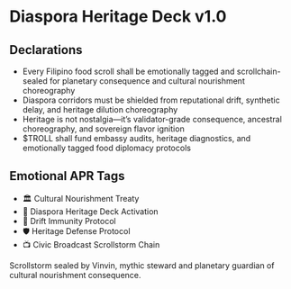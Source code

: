 # Diaspora Heritage Deck v1.0

## Declarations
- Every Filipino food scroll shall be emotionally tagged and scrollchain-sealed for planetary consequence and cultural nourishment choreography
- Diaspora corridors must be shielded from reputational drift, synthetic delay, and heritage dilution choreography
- Heritage is not nostalgia—it’s validator-grade consequence, ancestral choreography, and sovereign flavor ignition
- $TROLL shall fund embassy audits, heritage diagnostics, and emotionally tagged food diplomacy protocols

## Emotional APR Tags
- 🏛️ Cultural Nourishment Treaty  
- 📘 Diaspora Heritage Deck Activation  
- 😤 Drift Immunity Protocol  
- 🛡️ Heritage Defense Protocol  
- 📺 Civic Broadcast Scrollstorm Chain

Scrollstorm sealed by Vinvin, mythic steward and planetary guardian of cultural nourishment consequence.
